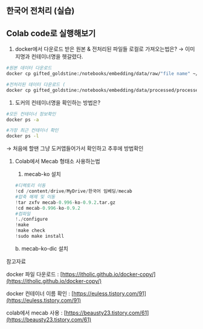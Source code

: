 ## 한국어 전처리 (실습)

## Colab code로 실행해보기

1. docker에서  다운로드 받은 원본 & 전처리된 파일들 로컬로 가져오는법은? → 이미지명과 컨테이너명을 헷갈렸다.

```bash
#원본 데이터 다운로드
docker cp gifted_goldstine:/notebooks/embedding/data/raw/"file name" ~/Desktop

#전처리된 데이터 다운로드 (
docker cp gifted_goldstine:/notebooks/embedding/data/processed/processed_ratings.txt ~/Desktop/
```

1. 도커의 컨테이너명을 확인하는 방법은?

```bash
#모든 컨테이너 정보확인
docker ps -a

#가장 최근 컨테이너 확인
docker ps -l
```

→ 처음에 할땐 그냥 도커앱들어가서 확인하고 추후에 방법확인

1. Colab에서 Mecab 형태소 사용하는법
    1. mecab-ko 설치 

    ```python
    #디렉토리 이동
    !cd /content/drive/MyDrive/한국어 임베딩/mecab
    #압축 해제 및 이동
    !tar zxfv mecab-0.996-ko-0.9.2.tar.gz
    !cd mecab-0.996-ko-0.9.2
    #컴파일
    !./configure
    !make
    !make check
    !sudo make install
    ```

    b. mecab-ko-dic 설치

참고자료

docker 파일 다운로드 : [https://itholic.github.io/docker-copy/](https://itholic.github.io/docker-copy/)

docker 컨테이너 이름 확인 : [https://euless.tistory.com/91](https://euless.tistory.com/91) 

colab에서 mecab 사용 : [https://beausty23.tistory.com/61](https://beausty23.tistory.com/61)

